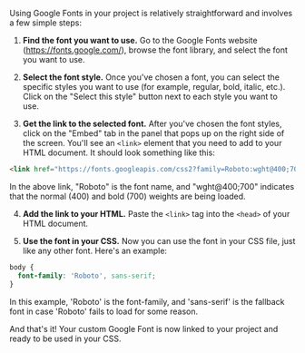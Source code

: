 Using Google Fonts in your project is relatively straightforward and involves a few simple steps:

1. **Find the font you want to use.** Go to the Google Fonts website (https://fonts.google.com/), browse the font library, and select the font you want to use.

2. **Select the font style.** Once you've chosen a font, you can select the specific styles you want to use (for example, regular, bold, italic, etc.). Click on the "Select this style" button next to each style you want to use.

3. **Get the link to the selected font.** After you've chosen the font styles, click on the "Embed" tab in the panel that pops up on the right side of the screen. You'll see an `<link>` element that you need to add to your HTML document. It should look something like this:

```html
<link href="https://fonts.googleapis.com/css2?family=Roboto:wght@400;700&display=swap" rel="stylesheet">
```
In the above link, "Roboto" is the font name, and "wght@400;700" indicates that the normal (400) and bold (700) weights are being loaded. 

4. **Add the link to your HTML.** Paste the `<link>` tag into the `<head>` of your HTML document. 

5. **Use the font in your CSS.** Now you can use the font in your CSS file, just like any other font. Here's an example:

```css
body {
  font-family: 'Roboto', sans-serif;
}
```
In this example, 'Roboto' is the font-family, and 'sans-serif' is the fallback font in case 'Roboto' fails to load for some reason.

And that's it! Your custom Google Font is now linked to your project and ready to be used in your CSS.